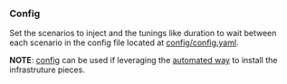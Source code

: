 ### Config
Set the scenarios to inject and the tunings like duration to wait between each scenario in the config file located at [config/config.yaml](https://github.com/cloud-bulldozer/kraken/blob/master/config/config.yaml).

**NOTE**: [config](https://github.com/cloud-bulldozer/kraken/tree/master/config/config_performance.yaml) can be used if leveraging the [automated way](https://github.com/cloud-bulldozer/kraken#setting-up-infrastructure-dependencies) to install the infrastruture pieces.
